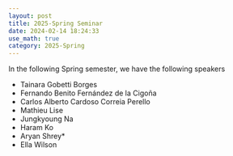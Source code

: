 ```yaml
---
layout: post
title: 2025-Spring Seminar
date: 2024-02-14 18:24:33
use_math: true
category: 2025-Spring
---
```

 
In the following Spring semester, we have the following speakers

- Tainara Gobetti Borges
- Fernando Benito Fernández de la Cigoña
- Carlos Alberto Cardoso Correia Perello
- Mathieu Lise
- Jungkyoung Na
- Haram Ko
- Aryan Shrey*
- Ella Wilson

